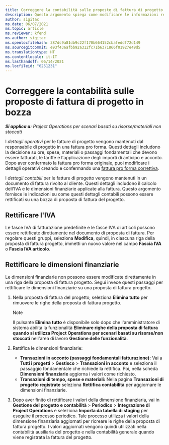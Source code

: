 ```yaml
---
title: Correggere la contabilità sulle proposte di fattura di progetto in bozza
description: Questo argomento spiega come modificare le informazioni relative alla contabilità in una bozza di proposta di fattura.
author: sigitac
ms.date: 06/07/2021
ms.topic: article
ms.reviewer: kfend
ms.author: sigitac
ms.openlocfilehash: 387dc9a81db9c22f170b664152cbafeddf72d149
ms.sourcegitcommit: e93f436afbb92a312fc71b6371866f01927e49d5
ms.translationtype: HT
ms.contentlocale: it-IT
ms.lasthandoff: 06/14/2021
ms.locfileid: "6251231"
---
```

# <a name="correct-the-accounting-on-draft-project-invoice-proposals"></a>Correggere la contabilità sulle proposte di fattura di progetto in bozza

_**Si applica a:** Project Operations per scenari basati su risorse/materiali non stoccati_

I *dettagli operativi* per le fatture di progetto vengono mantenuti dal responsabile di progetto in una fattura pro forma. Questi dettagli includono la decisione su ore, spese, materiali o passaggi fondamentali che devono essere fatturati, le tariffe e l'applicazione degli importi di anticipo e acconto. Dopo aver confermato la fattura pro forma originale, puoi modificare i dettagli operativi creando e confermando una [fattura pro forma correttiva](../proforma-invoicing/corrective-invoices.md).

I *dettagli contabili* per le fatture di progetto vengono mantenuti in un documento di fattura rivolto al cliente. Questi dettagli includono il calcolo dell'IVA e le dimensioni finanziarie applicate alla fattura. Questo argomento fornisce le indicazioni su come questi dettagli contabili possono essere rettificati su una bozza di proposta di fattura del progetto.

## <a name="adjust-sales-tax"></a>Rettificare l'IVA

Le fasce IVA di fatturazione predefinite e le fasce IVA di articoli possono essere rettificate direttamente nel documento di proposta di fattura. Per regolare questi gruppi, seleziona **Modifica**, quindi, in ciascuna riga della proposta di fattura progetto, immetti un nuovo valore nel campo **Fascia IVA** o **Fascia IVA articolo**.

## <a name="adjust-financial-dimensions"></a>Rettificare le dimensioni finanziarie

Le dimensioni finanziarie non possono essere modificate direttamente in una riga della proposta di fattura progetto. Segui invece questi passaggi per rettificare le dimensioni finanziarie su una proposta di fattura progetto.

1. Nella proposta di fattura del progetto, seleziona **Elimina tutto** per rimuovere le righe della proposta di fattura progetto.

    > [!NOTE]
    > Il pulsante **Elimina tutto** è disponibile solo dopo che l'amministratore di sistema abilita la funzionalità **Eliminare righe della proposta di fattura quando si utilizza Project Operations per scenari basati su risorse/non stoccati** nell'area di lavoro **Gestione delle funzionalità**.

2. Rettifica le dimensioni finanziarie:

    - **Transazioni in acconto (passaggi fondamentali fatturazione):** Vai a **Tutti i progetti** \> **Gestisco** \> **Transazioni in acconto** e seleziona il passaggio fondamentale che richiede la rettifica. Poi, nella scheda **Dimensioni finanziarie** aggiorna i valori come richiesto.
    - **Transazioni di tempo, spese e materiali:** Nella pagina **Transazioni di progetto registrate** seleziona **Rettifica contabilità** per aggiornare le dimensioni finanziarie.

3. Dopo aver finito di rettificare i valori della dimensione finanziaria, vai in **Gestione del progetto e contabilità** \> **Periodico** \> **Integrazione di Project Operations** e seleziona **Importa da tabella di staging** per eseguire il processo periodico. Tale processo utilizza i valori della dimensione finanziaria aggiornati per ricreare le righe della proposta di fattura progetto. I valori aggiornati vengono quindi utilizzati nella contabilità ausiliaria del progetto e nella contabilità generale quando viene registrata la fattura del progetto.
